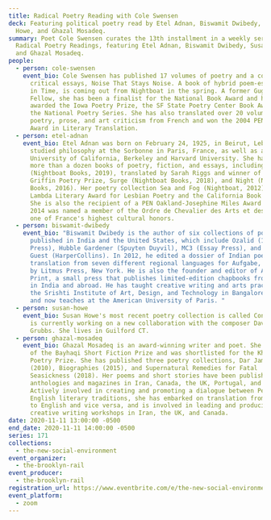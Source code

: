 ```yaml
---
title: Radical Poetry Reading with Cole Swensen
deck: Featuring political poetry read by Etel Adnan, Biswamit Dwibedy, Susan
  Howe, and Ghazal Mosadeq.
summary: Poet Cole Swensen curates the 13th installment in a weekly series of
  Radical Poetry Readings, featuring Etel Adnan, Biswamit Dwibedy, Susan Howe,
  and Ghazal Mosadeq.
people:
  - person: cole-swensen
    event_bio: Cole Swensen has published 17 volumes of poetry and a collection of
      critical essays, Noise That Stays Noise. A book of hybrid poem-essays, Art
      in Time, is coming out from Nightboat in the spring. A former Guggenheim
      Fellow, she has been a finalist for the National Book Award and has been
      awarded the Iowa Poetry Prize, the SF State Poetry Center Book Award, and
      the National Poetry Series. She has also translated over 20 volumes of
      poetry, prose, and art criticism from French and won the 2004 PEN USA
      Award in Literary Translation.
  - person: etel-adnan
    event_bio: Etel Adnan was born on February 24, 1925, in Beirut, Lebanon. She
      studied philosophy at the Sorbonne in Paris, France, as well as at the
      University of California, Berkeley and Harvard University. She has written
      more than a dozen books of poetry, fiction, and essays, including Time
      (Nightboat Books, 2019), translated by Sarah Riggs and winner of the
      Griffin Poetry Prize, Surge (Nightboat Books, 2018), and Night (Nightboat
      Books, 2016). Her poetry collection Sea and Fog (Nightboat, 2012) won the
      Lambda Literary Award for Lesbian Poetry and the California Book Award.
      She is also the recipient of a PEN Oakland-Josephine Miles Award and in
      2014 was named a member of the Ordre de Chevalier des Arts et des Lettres,
      one of France's highest cultural honors.
  - person: biswamit-dwibedy
    event_bio: "Biswamit Dwibedy is the author of six collections of poetry,
      published in India and the United States, which include Ozalid (1913
      Press), Hubble Gardener (Spuyten Duyvil), MC3 (Essay Press), and Ancient
      Guest (HarperCollins). In 2012, he edited a dossier of Indian poetry in
      translation from seven different regional languages for Aufgabe, published
      by Litmus Press, New York. He is also the founder and editor of Anew
      Print, a small press that publishes limited-edition chapbooks from writers
      in India and abroad. He has taught creative writing and arts practice at
      the Srishti Institute of Art, Design, and Technology in Bangalore, India,
      and now teaches at the American University of Paris. "
  - person: susan-howe
    event_bio: Susan Howe's most recent poetry collection is called Concordance. She
      is currently working on a new collaboration with the composer David
      Grubbs. She lives in Guilford CT.
  - person: ghazal-mosadeq
    event_bio: Ghazal Mosadeq is an award-winning writer and poet. She is the winner
      of the Bayhaqi Short Fiction Prize and was shortlisted for the Khorshid
      Poetry Prize. She has published three poetry collections, Dar Jame Ma
      (2010), Biographies (2015), and Supernatural Remedies for Fatal
      Seasickness (2018). Her poems and short stories have been published in
      anthologies and magazines in Iran, Canada, the UK, Portugal, and Greece.
      Actively involved in creating and promoting a dialogue between Persian and
      English literary traditions, she has embarked on translation from Persian
      to English and vice versa, and is involved in leading and producing
      creative writing workshops in Iran, the UK, and Canada.
date: 2020-11-11 13:00:00 -0500
end_date: 2020-11-11 14:00:00 -0500
series: 171
collections:
  - the-new-social-environment
event_organizer:
  - the-brooklyn-rail
event_producer:
  - the-brooklyn-rail
registration_url: https://www.eventbrite.com/e/the-new-social-environment-171-radical-poetry-with-cole-swensen-tickets-128201172157
event_platform:
  - zoom
---
```

